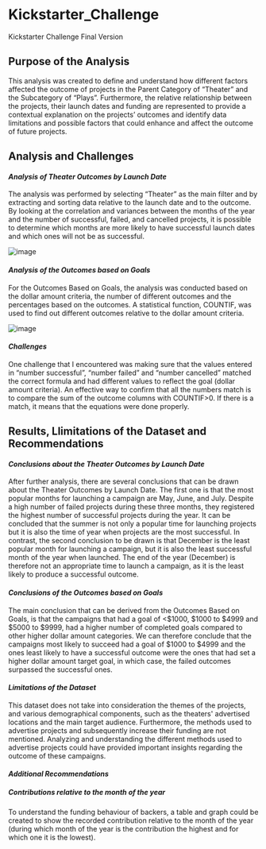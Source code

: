 # Kickstarter_Challenge
Kickstarter Challenge Final Version


## **Purpose of the Analysis**

This analysis was created to define and understand how different factors affected the outcome of projects in the Parent Category of “Theater” and the Subcategory of “Plays”. Furthermore, the relative relationship between the projects, their launch dates and funding are represented to provide a contextual explanation on the projects’ outcomes and identify data limitations and possible factors that could enhance and affect the outcome of future projects.

## **Analysis and Challenges**

####  *Analysis of Theater Outcomes by Launch Date*

The analysis was performed by selecting “Theater” as the main filter and by extracting and sorting data relative to the launch date and to the outcome. By looking at the correlation and variances between the months of the year and the number of successful, failed, and cancelled projects, it is possible to determine which months are more likely to have successful launch dates and which ones will not be as successful. 

![image](https://user-images.githubusercontent.com/75655852/103191341-a2e8ce00-48a2-11eb-9991-acd0a41d1194.png)

####  *Analysis of the Outcomes based on Goals*

For the Outcomes Based on Goals, the analysis was conducted based on the dollar amount criteria, the number of different outcomes and the percentages based on the outcomes. A statistical function, COUNTIF, was used to find out different outcomes relative to the dollar amount criteria. 

![image](https://user-images.githubusercontent.com/75655852/103191390-cc095e80-48a2-11eb-93fc-c576d086cc1e.png)

####  *Challenges*

One challenge that I encountered was making sure that the values entered in “number successful”, “number failed” and “number cancelled” matched the correct formula and had different values to reflect the goal (dollar amount criteria). An effective way to confirm that all the numbers match is to compare the sum of the outcome columns with COUNTIF>0. If there is a match, it means that the equations were done properly. 

## **Results, Llimitations of the Dataset and Recommendations**

####  *Conclusions about the Theater Outcomes by Launch Date*

After further analysis, there are several conclusions that can be drawn about the Theater Outcomes by Launch Date. The first one is that the most popular months for launching a campaign are May, June, and July. Despite a high number of failed projects during these three months, they registered the highest number of successful projects during the year. It can be concluded that the summer is not only a popular time for launching projects but it is also the time of year when projects are the most successful. In contrast, the second conclusion to be drawn is that December is the least popular month for launching a campaign, but it is also the least successful month of the year when launched. The end of the year (December) is therefore not an appropriate time to launch a campaign, as it is the least likely to produce a successful outcome.

####  *Conclusions of the Outcomes based on Goals*

The main conclusion that can be derived from the Outcomes Based on Goals, is that the campaigns that had a goal of <$1000, $1000 to $4999 and $5000 to $9999, had a higher number of completed goals compared to other higher dollar amount categories. We can therefore conclude that the campaigns most likely to succeed had a goal of $1000 to $4999 and the ones least likely to have a successful outcome were the ones that had set a higher dollar amount target goal, in which case, the failed outcomes surpassed the successful ones. 

####  *Limitations of the Dataset*

This dataset does not take into consideration the themes of the projects, and various demographical components, such as the theaters' advertised locations and the main target audience. Furthermore, the methods used to advertise projects and subsequently increase their funding are not mentioned. Analyzing and understanding the different methods used to advertise projects could have provided important insights regarding the outcome of these campaigns.

####  *Additional Recommendations*
##### Contributions relative to the month of the year

To understand the funding behaviour of backers, a table and graph could be created to show the recorded contribution relative to the month of the year (during which month of the year is the contribution the highest and for which one it is the lowest).
